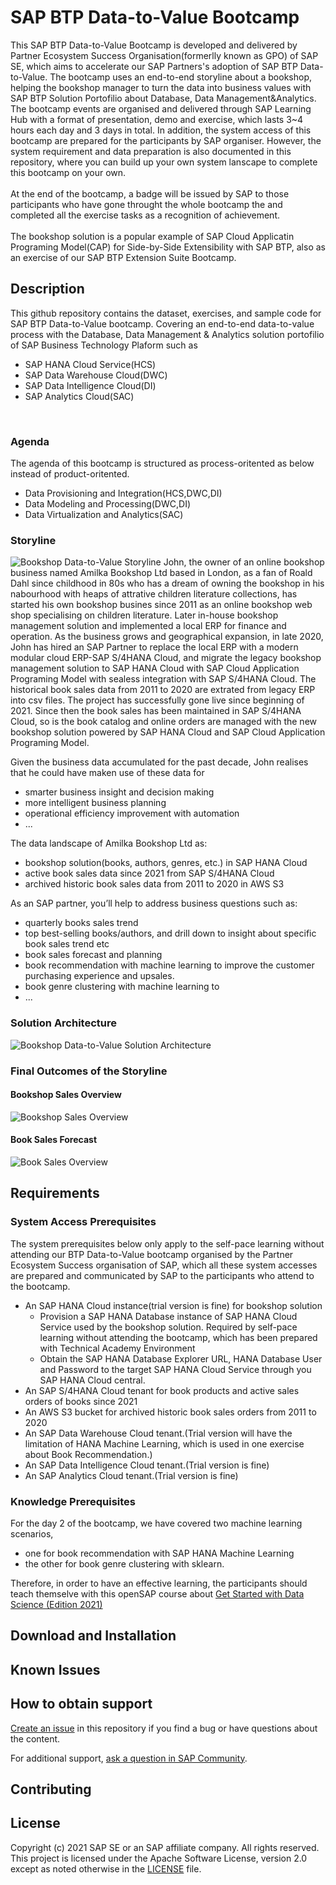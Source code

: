 # SAP BTP Data-to-Value Bootcamp
This SAP BTP Data-to-Value Bootcamp is developed and delivered by Partner Ecosystem Success Organisation(formerlly known as GPO) of SAP SE, which aims to accelerate our SAP Partners's adoption of SAP BTP Data-to-Value. The bootcamp uses an end-to-end storyline about a bookshop, helping the bookshop manager to turn the data into business values with SAP BTP Solution Portofilio about Database, Data Management&Analytics. The bootcamp events are organised and delivered through SAP Learning Hub with a format of presentation, demo and exercise, which lasts 3~4 hours each day and 3 days in total. In addition, the system access of this bootcamp are prepared for the participants by SAP organiser. However, the system requirement and data preparation is also documented in this repository, where you can build up your own system lanscape to complete this bootcamp on your own.
<br/><br/>
At the end of the bootcamp, a badge will be issued by SAP to those participants who have gone throught the whole bootcamp the and completed all the exercise tasks as a recognition of achievement.
<br/><br/>
The bookshop solution is a popular example of SAP Cloud Applicatin Programing Model(CAP) for Side-by-Side Extensibility with SAP BTP, also as an exercise of our SAP BTP Extension Suite Bootcamp. 


## Description
This github repository contains the dataset, exercises, and sample code for SAP BTP Data-to-Value bootcamp. Covering an end-to-end data-to-value process with the Database, Data Management & Analytics solution portofilio of SAP Business Technology Plaform such as 
- SAP HANA Cloud Service(HCS) 
- SAP Data Warehouse Cloud(DWC)
- SAP Data Intelligence Cloud(DI)
- SAP Analytics Cloud(SAC)
<br/>  

### Agenda
The agenda of this bootcamp is structured as process-oritented as below instead of product-oritented.
- Data Provisioning and Integration(HCS,DWC,DI)
- Data Modeling and Processing(DWC,DI)
- Data Virtualization and Analytics(SAC) 

### Storyline
![Bookshop Data-to-Value Storyline](resources/bookshop-d2v-storyline.png)
John, the owner of an online bookshop business named Amilka Bookshop Ltd based in London, as a fan of Roald Dahl since childhood in 80s who has a dream of owning the bookshop in his nabourhood with heaps of attrative children literature collections, has started his own bookshop busines since 2011 as an online bookshop web shop specialising on children literature. Later in-house bookshop management solution and implemented a local ERP for finance and operation. As the business grows and geographical expansion, in late 2020, John has hired an SAP Partner to replace the local ERP with a modern modular cloud ERP-SAP S/4HANA Cloud, and migrate the legacy bookshop management solution to SAP HANA Cloud with SAP Cloud Application Programing Model with sealess integration with SAP S/4HANA Cloud. The historical book sales data from 2011 to 2020 are extrated from legacy ERP into csv files. The project has successfully gone live since beginning of 2021. Since then the book sales has been maintained in SAP S/4HANA Cloud, so is the book catalog and online orders are managed with the new bookshop solution powered by SAP HANA Cloud and SAP Cloud Application Programing Model.  <br/>

Given the business data accumulated for the past decade, John realises that he could have maken use of these data for 
- smarter business insight and decision making 
- more intelligent business planning
- operational efficiency improvement with automation 
- ...

The data landscape of Amilka Bookshop Ltd as:
- bookshop solution(books, authors, genres, etc.) in SAP HANA Cloud
- active book sales data since 2021 from SAP S/4HANA Cloud
- archived historic book sales data from 2011 to 2020 in AWS S3

As an SAP partner, you’ll help to address business questions such as:
- quarterly books sales trend
- top best-selling books/authors, and drill down to insight about specific book sales trend etc
- book sales forecast and planning
- book recommendation with machine learning to improve the customer purchasing experience and upsales.
- book genre clustering with machine learning to  
- ...

### Solution Architecture
![Bookshop Data-to-Value Solution Architecture](resources/bookshop-d2v-architecture.png)

### Final Outcomes of the Storyline
#### Bookshop Sales Overview
![Bookshop Sales Overview](resources/bookshop-sales-overview.png)

#### Book Sales Forecast
![Book Sales Overview](resources/book-sales-forecast.png)

## Requirements
### System Access Prerequisites
The system prerequisites below only apply to the self-pace learning without attending our BTP Data-to-Value bootcamp organised by the Partner Ecosystem Success organisation of SAP, which all these system accesses are prepared and communicated by SAP to the participants who attend to the bootcamp.
- An SAP HANA Cloud instance(trial version is fine) for bookshop solution
    - Provision a SAP HANA Database instance of SAP HANA Cloud Service used by the bookshop solution. Required by self-pace learning without attending the bootcamp, which has been prepared with Technical Academy Environment
    - Obtain the SAP HANA Database Explorer URL, HANA Database User and Password to the target SAP HANA Cloud Service through you SAP HANA Cloud central.
- An SAP S/4HANA Cloud tenant for book products and active sales orders of books since 2021
- An AWS S3 bucket for archived historic book sales orders from 2011 to 2020
- An SAP Data Warehouse Cloud tenant.(Trial version will have the limitation of HANA Machine Learning, which is used in one exercise about Book Recommendation.)
- An SAP Data Intelligence Cloud tenant.(Trial version is fine)
- An SAP Analytics Cloud tenant.(Trial version is fine)

### Knowledge Prerequisites
For the day 2 of the bootcamp, we have covered two machine learning scenarios, 
- one for book recommendation with SAP HANA Machine Learning 
- the other for book genre clustering with sklearn. 

Therefore, in order to have an effective learning, the participants should teach themselve with this openSAP course about [Get Started with Data Science (Edition 2021)](https://open.sap.com/courses/ds3)

## Download and Installation

## Known Issues

## How to obtain support

[Create an issue](https://github.com/SAP-samples/<repository-name>/issues) in this repository if you find a bug or have questions about the content.
 
For additional support, [ask a question in SAP Community](https://answers.sap.com/questions/ask.html).

## Contributing

## License
Copyright (c) 2021 SAP SE or an SAP affiliate company. All rights reserved. This project is licensed under the Apache Software License, version 2.0 except as noted otherwise in the [LICENSE](LICENSES/Apache-2.0.txt) file.
